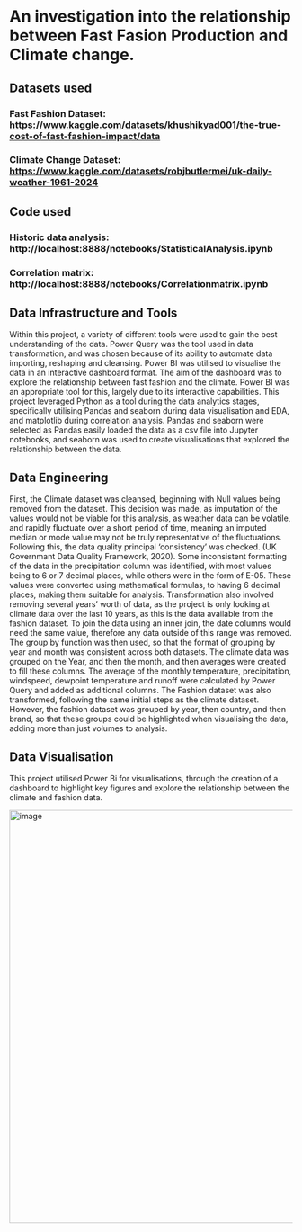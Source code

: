 # An investigation into the relationship between Fast Fasion Production and Climate change.

## Datasets used 
### Fast Fashion Dataset: https://www.kaggle.com/datasets/khushikyad001/the-true-cost-of-fast-fashion-impact/data
### Climate Change Dataset: https://www.kaggle.com/datasets/robjbutlermei/uk-daily-weather-1961-2024


## Code used
### Historic data analysis: http://localhost:8888/notebooks/StatisticalAnalysis.ipynb
### Correlation matrix: http://localhost:8888/notebooks/Correlationmatrix.ipynb

## Data Infrastructure and Tools
Within this project, a variety of different tools were used to gain the best understanding of the data.
Power Query was the tool used in data transformation, and was chosen because of its ability to automate data importing, reshaping and cleansing. 
Power BI was utilised to visualise the data in an interactive dashboard format. The aim of the dashboard was to explore the relationship between fast fashion and the climate. 
Power BI was an appropriate tool for this, largely due to its interactive capabilities. 
This project leveraged Python as a tool during the data analytics stages, specifically utilising Pandas and seaborn during data visualisation and EDA, and matplotlib during correlation analysis.
Pandas and seaborn were selected as Pandas easily loaded the data as a csv file into Jupyter notebooks, and seaborn was used to create visualisations that explored the relationship between the data.

## Data Engineering
First, the Climate dataset was cleansed, beginning with Null values being removed from the dataset. This decision was made, as imputation of the values would not be viable for this analysis, as weather data can be volatile, and rapidly fluctuate over a short period of time, meaning an imputed median or mode value may not be truly representative of the fluctuations. 
Following this, the data quality principal ‘consistency’ was checked. (UK Governmant Data Quality Framework, 2020). Some inconsistent formatting of the data in the precipitation column was identified, with most values being to 6 or 7 decimal places, while others were in the form of E-05. These values were converted using mathematical formulas, to having 6 decimal places, making them suitable for analysis.
Transformation also involved removing several years’ worth of data, as the project is only looking at climate data over the last 10 years, as this is the data available from the fashion dataset. To join the data using an inner join, the date columns would need the same value, therefore any data outside of this range was removed.
The group by function was then used, so that the format of grouping by year and month was consistent across both datasets. The climate data was grouped on the Year, and then the month, and then averages were created to fill these columns. The average of the monthly temperature, precipitation, windspeed, dewpoint temperature and runoff were calculated by Power Query and added as additional columns. 
The Fashion dataset was also transformed, following the same initial steps as the climate dataset. However, the fashion dataset was grouped by year, then country, and then brand, so that these groups could be highlighted when visualising the data, adding more than just volumes to analysis.

## Data Visualisation
This project utilised Power Bi for visualisations, through the creation of a dashboard to highlight key figures and explore the relationship between the climate and fashion data.

<img width="1309" height="735" alt="image" src="https://github.com/user-attachments/assets/736869c5-6265-410f-8115-fd03dd272f1d" />
